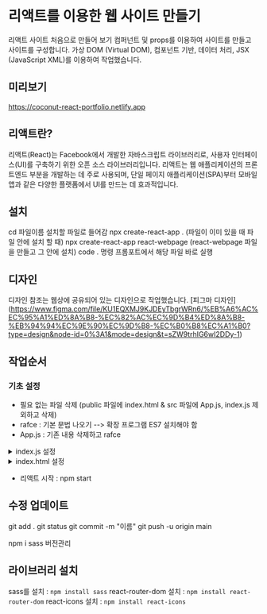 # 리액트를 이용한 웹 사이트 만들기
리액트 사이트 처음으로 만들어 보기
컴퍼넌트 및 props를 이용하여 사이트를 만들고 사이트를 구성합니다.
가상 DOM (Virtual DOM), 컴포넌트 기반, 데이터 처리, JSX (JavaScript XML)를 이용하여 작업했습니다.

## 미리보기
https://coconut-react-portfolio.netlify.app

## 리액트란?
리액트(React)는 Facebook에서 개발한 자바스크립트 라이브러리로, 사용자 인터페이스(UI)를 구축하기 위한 오픈 소스 라이브러리입니다. 리액트는 웹 애플리케이션의 프론트엔드 부분을 개발하는 데 주로 사용되며, 단일 페이지 애플리케이션(SPA)부터 모바일 앱과 같은 다양한 플랫폼에서 UI를 만드는 데 효과적입니다.

## 설치
cd 파일이름 설치할 파일로 들어감
npx create-react-app . (파일이 이미 있을 때 파일 안에 설치 할 때)
npx create-react-app react-webpage (react-webpage 파일을 만들고 그 안에 설치)
code . 명령 프롬포트에서 해당 파일 바로 실행

## 디자인
디자인 참조는 웹상에 공유되어 있는 디자인으로 작업했습니다. [피그마 디자인] (https://www.figma.com/file/KU1EQXMJ9KJDEyTbgrWRn6/%EB%A6%AC%EC%95%A1%ED%8A%B8-%EC%82%AC%EC%9D%B4%ED%8A%B8-%EB%94%94%EC%9E%90%EC%9D%B8-%EC%B0%B8%EC%A1%B0?type=design&node-id=0%3A1&mode=design&t=sZW9trhIG6wI2DDy-1)

## 작업순서
### 기초 설정
- 필요 없는 파일 삭제 (public 파일에 index.html & src 파일에 App.js, index.js 제외하고 삭제)
- rafce : 기본 문법 나오기 --> 확장 프로그램 ES7 설치해야 함
- App.js : 기존 내용 삭제하고 rafce

<details>
    <summary>index.js 설정</summary>

    import React from 'react';
    import ReactDOM from 'react-dom/client';
    import App from './App';

    const root = ReactDOM.createRoot(document.getElementById('root'));
    root.render(
        <React.StrictMode>
            <App />
        </React.StrictMode>
    );

</details>

<details>
    <summary>index.html 설정</summary>

    <!DOCTYPE html>
    <html lang="ko">
    <head>
        <meta charset="UTF-8">
        <meta name="viewport" content="width=device-width, initial-scale=1.0">
        <title>리액트로 웹 사이트 만들기</title>
    </head>
    <body>
        <div id="root"></div>
    </body>
    </html>

</details>

- 리액트 시작 : npm start

## 수정 업데이트
git add .
git status
git commit -m "이름"
git push -u origin main

npm i sass 버전관리

## 라이브러리 설치
sass를 설치 : `npm install sass`
react-router-dom 설치 : `npm install react-router-dom`
react-icons 설치 : `npm install react-icons`
